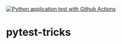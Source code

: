[![Python application test with Github Actions](https://github.com/mozaloom/pytest-tricks/actions/workflows/testing-ci.yml/badge.svg)](https://github.com/mozaloom/pytest-tricks/actions/workflows/testing-ci.yml)
# pytest-tricks
